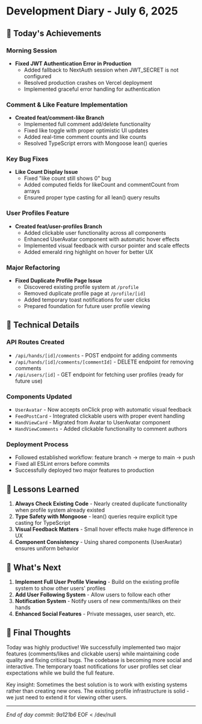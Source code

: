 # Development Diary - July 6, 2025

## 🎯 Today's Achievements

### Morning Session

- **Fixed JWT Authentication Error in Production**
  - Added fallback to NextAuth session when JWT_SECRET is not configured
  - Resolved production crashes on Vercel deployment
  - Implemented graceful error handling for authentication

### Comment & Like Feature Implementation

- **Created feat/comment-like Branch**
  - Implemented full comment add/delete functionality
  - Fixed like toggle with proper optimistic UI updates
  - Added real-time comment counts and like counts
  - Resolved TypeScript errors with Mongoose lean() queries

### Key Bug Fixes

- **Like Count Display Issue**
  - Fixed "like count still shows 0" bug
  - Added computed fields for likeCount and commentCount from arrays
  - Ensured proper type casting for all lean() query results

### User Profiles Feature

- **Created feat/user-profiles Branch**
  - Added clickable user functionality across all components
  - Enhanced UserAvatar component with automatic hover effects
  - Implemented visual feedback with cursor pointer and scale effects
  - Added emerald ring highlight on hover for better UX

### Major Refactoring

- **Fixed Duplicate Profile Page Issue**
  - Discovered existing profile system at `/profile`
  - Removed duplicate profile page at `/profile/[id]`
  - Added temporary toast notifications for user clicks
  - Prepared foundation for future user profile viewing

## 🔧 Technical Details

### API Routes Created

- `/api/hands/[id]/comments` - POST endpoint for adding comments
- `/api/hands/[id]/comments/[commentId]` - DELETE endpoint for removing comments
- `/api/users/[id]` - GET endpoint for fetching user profiles (ready for future use)

### Components Updated

- `UserAvatar` - Now accepts onClick prop with automatic visual feedback
- `FeedPostCard` - Integrated clickable users with proper event handling
- `HandViewCard` - Migrated from Avatar to UserAvatar component
- `HandViewComments` - Added clickable functionality to comment authors

### Deployment Process

- Followed established workflow: feature branch → merge to main → push
- Fixed all ESLint errors before commits
- Successfully deployed two major features to production

## 📝 Lessons Learned

1. **Always Check Existing Code** - Nearly created duplicate functionality when profile system already existed
2. **Type Safety with Mongoose** - lean() queries require explicit type casting for TypeScript
3. **Visual Feedback Matters** - Small hover effects make huge difference in UX
4. **Component Consistency** - Using shared components (UserAvatar) ensures uniform behavior

## 🚀 What's Next

1. **Implement Full User Profile Viewing** - Build on the existing profile system to show other users' profiles
2. **Add User Following System** - Allow users to follow each other
3. **Notification System** - Notify users of new comments/likes on their hands
4. **Enhanced Social Features** - Private messages, user search, etc.

## 💭 Final Thoughts

Today was highly productive\! We successfully implemented two major features (comments/likes and clickable users) while maintaining code quality and fixing critical bugs. The codebase is becoming more social and interactive. The temporary toast notifications for user profiles set clear expectations while we build the full feature.

Key insight: Sometimes the best solution is to work with existing systems rather than creating new ones. The existing profile infrastructure is solid - we just need to extend it for viewing other users.

---

_End of day commit: 9a121b6_
EOF < /dev/null
